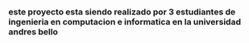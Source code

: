 ### este proyecto esta siendo realizado por 3 estudiantes de ingenieria en computacion e informatica en la universidad andres bello
